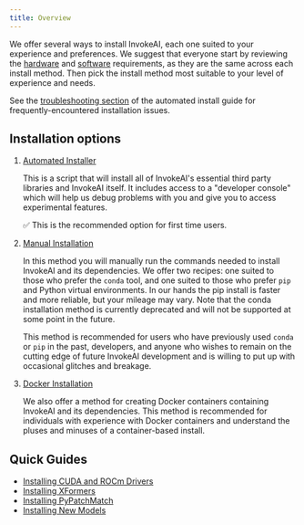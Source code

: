 ```yaml
---
title: Overview
---
```


We offer several ways to install InvokeAI, each one suited to your
experience and preferences. We suggest that everyone start by
reviewing the
[hardware](010_INSTALL_AUTOMATED.md#hardware_requirements) and
[software](010_INSTALL_AUTOMATED.md#software_requirements)
requirements, as they are the same across each install method. Then
pick the install method most suitable to your level of experience and
needs.

See the [troubleshooting
section](010_INSTALL_AUTOMATED.md#troubleshooting) of the automated
install guide for frequently-encountered installation issues.

## Installation options

1. [Automated Installer](010_INSTALL_AUTOMATED.md)

    This is a script that will install all of InvokeAI's essential
    third party libraries and InvokeAI itself. It includes access to a
    "developer console" which will help us debug problems with you and
    give you to access experimental features.


    ✅ This is the recommended option for first time users. 

2. [Manual Installation](020_INSTALL_MANUAL.md)

    In this method you will manually run the commands needed to install
    InvokeAI and its dependencies. We offer two recipes: one suited to
    those who prefer the `conda` tool, and one suited to those who prefer
    `pip` and Python virtual environments. In our hands the pip install
    is faster and more reliable, but your mileage may vary.
    Note that the conda installation method is currently deprecated and
    will not be supported at some point in the future.

    This method is recommended for users who have previously used `conda`
    or `pip` in the past, developers, and anyone who wishes to remain on
    the cutting edge of future InvokeAI development and is willing to put
    up with occasional glitches and breakage.

3. [Docker Installation](040_INSTALL_DOCKER.md)

    We also offer a method for creating Docker containers containing
    InvokeAI and its dependencies. This method is recommended for
    individuals with experience with Docker containers and understand
    the pluses and minuses of a container-based install.

## Quick Guides

* [Installing CUDA and ROCm Drivers](./030_INSTALL_CUDA_AND_ROCM.md)
* [Installing XFormers](./070_INSTALL_XFORMERS.md)
* [Installing PyPatchMatch](./060_INSTALL_PATCHMATCH.md)
* [Installing New Models](./050_INSTALLING_MODELS.md)
